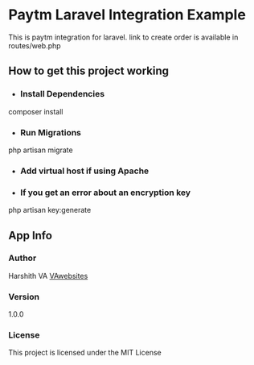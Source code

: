 

# Paytm Laravel Integration Example
This is paytm integration for laravel.
link to create order is available in routes/web.php

## How to get this project working

+ ### Install Dependencies
composer install

+ ### Run Migrations
php artisan migrate

+ ### Add virtual host if using Apache

+ ### If you get an error about an encryption key

php artisan key:generate

## App Info

### Author

Harshith VA
[VAwebsites](http://www.vawebsites.in)

### Version

1.0.0

### License

This project is licensed under the MIT License

